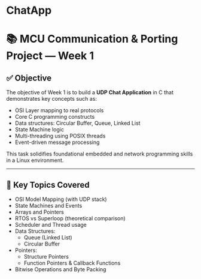 # ChatApp

# 📚 MCU Communication & Porting Project — Week 1

## ✅ Objective

The objective of Week 1 is to build a **UDP Chat Application** in C that demonstrates key concepts such as:

- OSI Layer mapping to real protocols
- Core C programming constructs
- Data structures: Circular Buffer, Queue, Linked List
- State Machine logic
- Multi-threading using POSIX threads
- Event-driven message processing

This task solidifies foundational embedded and network programming skills in a Linux environment.

---

## 🧠 Key Topics Covered

- OSI Model Mapping (with UDP stack)
- State Machines and Events
- Arrays and Pointers
- RTOS vs Superloop (theoretical comparison)
- Scheduler and Thread usage
- Data Structures:
  - Queue (Linked List)
  - Circular Buffer
- Pointers:
  - Structure Pointers
  - Function Pointers & Callback Functions
- Bitwise Operations and Byte Packing


